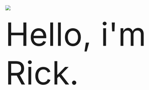 <img src="https://pngimg.com/uploads/welcome/welcome_PNG78.png">

<a style="font-size: 100px;"> Hello, i'm Rick.
